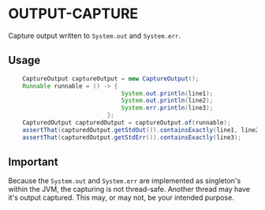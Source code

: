 # OUTPUT-CAPTURE

Capture output written to `System.out` and `System.err`.

## Usage

```java
    CaptureOutput captureOutput = new CaptureOutput();
    Runnable runnable = () -> {
                                System.out.println(line1);
                                System.out.println(line2);
                                System.err.println(line3);
                            };
    CapturedOutput capturedOutput = captureOutput.of(runnable);
    assertThat(capturedOutput.getStdOut()).containsExactly(line1, line2);
    assertThat(capturedOutput.getStdErr()).containsExactly(line3);
```

## Important

Because the `System.out` and `System.err` are implemented as
singleton's within the JVM, the capturing is not thread-safe. Another
thread may have it's output captured. This may, or may not, be your
intended purpose.

